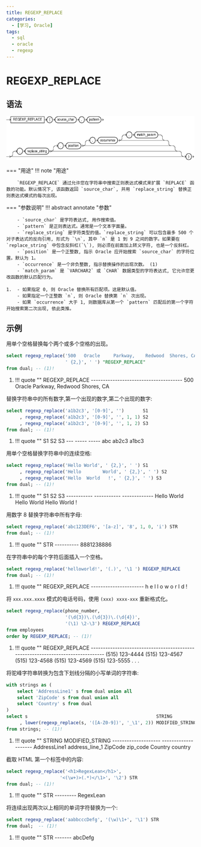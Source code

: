 ```yaml
---
title: REGEXP_REPLACE
categories:
  - [学习, Oracle]
tags:
  - sql
  - oracle
  - regexp
---
```


# REGEXP_REPLACE

## 语法

![REGEXP_REPLACE 函数语法](./assets/regexp_replace.gif)

=== "用途"
    !!! note "用途"

        `REGEXP_REPLACE` 通过允许您在字符串中搜索正则表达式模式来扩展 `REPLACE` 函数的功能。默认情况下, 该函数返回 `source_char`, 并用 `replace_string` 替换正则表达式模式的每次出现。

=== "参数说明"
    !!! abstract annotate "参数"
    
        - `source_char` 是字符表达式, 用作搜索值。
        - `pattern` 是正则表达式。通常是一个文本字面量。
        - `replace_string` 是字符类型的值。`replace_string` 可以包含最多 500 个对子表达式的反向引用, 形式为 `\n`, 其中 `n` 是 1 到 9 之间的数字。如果要在 `replace_string` 中包含反斜杠(`\`), 则必须在前面加上转义字符, 也是一个反斜杠。
        - `position` 是一个正整数, 指示 Oracle 应开始搜索 `source_char` 的字符位置。默认为 1。 
        - `occurrence` 是一个非负整数, 指示替换操作的出现次数。 (1)
        - `match_param` 是 `VARCHAR2` 或 `CHAR` 数据类型的字符表达式, 它允许您更改函数的默认匹配行为。
    
    1.  - 如果指定 0, 则 Oracle 替换所有匹配项。这是默认值。
        - 如果指定一个正整数 `n`, 则 Oracle 替换第 `n` 次出现。
        - 如果 `occurrence` 大于 1, 则数据库从第一个 `pattern` 匹配后的第一个字符开始搜索第二次出现, 依此类推。

## 示例

用单个空格替换每个两个或多个空格的出现。

```sql
select regexp_replace('500   Oracle     Parkway,    Redwood  Shores, CA',
                      ' {2,}', ' ') "REGEXP_REPLACE"
from dual; -- (1)!
```

1.  !!! quote ""
        REGEXP_REPLACE
        --------------------------------------
        500 Oracle Parkway, Redwood Shores, CA



替换字符串中的所有数字,第一个出现的数字,第二个出现的数字:

```sql
select regexp_replace('a1b2c3', '[0-9]', '')       S1
     , regexp_replace('a1b2c3', '[0-9]', '', 1, 1) S2
     , regexp_replace('a1b2c3', '[0-9]', '', 1, 2) S3
from dual; -- (1)!
```

1.  !!! quote ""
        S1  S2    S3
        --- ----- -----
        abc ab2c3 a1bc3



用单个空格替换字符串中的连续空格:

```sql  
select regexp_replace('Hello World', ' {2,}', ' ') S1
     , regexp_replace('Hello        World', ' {2,}', ' ') S2
     , regexp_replace('Hello  World   !', ' {2,}', ' ') S3
from dual; -- (1)!
```

1.  !!! quote ""
        S1          S2          S3
        ----------- ----------- -------------
        Hello World Hello World Hello World !



用数字 8 替换字符串中所有字母:
```sql
select regexp_replace('abc123DEF6', '[a-z]', '8', 1, 0, 'i') STR
from dual; -- (1)!
```

1.  !!! quote ""
        STR
        ----------
        8881238886 



在字符串中的每个字符后面插入一个空格。

```sql
select regexp_replace('helloworld!', '(.)', '\1 ') REGEXP_REPLACE
from dual; -- (1)!
```

1.  !!! quote ""
        REGEXP_REPLACE
        ----------------------
        h e l l o w o r l d !



将 `xxx.xxx.xxxx` 模式的电话号码，使用 `(xxx) xxxx-xxx` 重新格式化。

```sql
select regexp_replace(phone_number,
                      '(\d{3})\.(\d{3})\.(\d{4})',
                      '(\1) \2-\3') REGEXP_REPLACE
from employees
order by REGEXP_REPLACE; -- (1)!
```

1.  !!! quote ""
        REGEXP_REPLACE
        --------------------------------------------------------------------------------
        (515) 123-4444
        (515) 123-4567
        (515) 123-4568
        (515) 123-4569
        (515) 123-5555
        . . .



将驼峰字符串转换为包含下划线分隔的小写单词的字符串:

```sql
with strings as (
    select 'AddressLine1' s from dual union all
    select 'ZipCode' s from dual union all
    select 'Country' s from dual  
)
select s                                                STRING
     , lower(regexp_replace(s, '([A-Z0-9])', '_\1', 2)) MODIFIED_STRING
from strings; -- (1)!
```

1.  !!! quote ""
        STRING               MODIFIED_STRING
        -------------------- --------------------
        AddressLine1         address_line_1
        ZipCode              zip_code
        Country              country



截取 HTML 第一个标签中的内容:

```sql
select regexp_replace('<h1>RegexLean</h1>',
                    '<(\w+)>(.*)</\1>', '\2') STR
from dual; -- (1)!
```

1.  !!! quote ""
        STR
        ---------
        RegexLean



将连续出现两次以上相同的单词字符替换为一个:

```sql
select regexp_replace('aabbcccDefg', '(\w)\1+', '\1') STR
from dual;  -- (1)!
```

1.  !!! quote ""
        STR
        -------
        abcDefg


